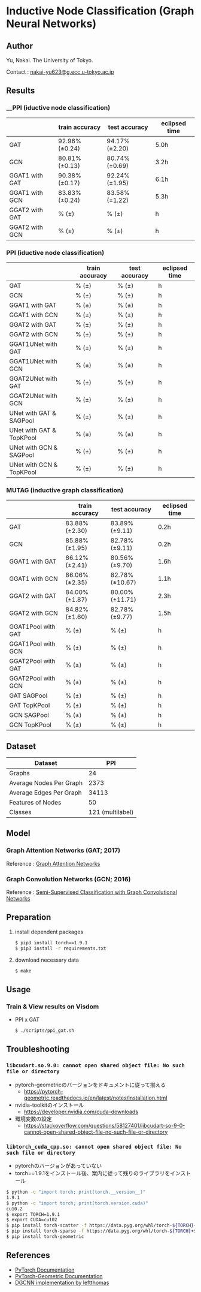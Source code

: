 # Inductive Node Classification (Graph Neural Networks)

## Author

Yu, Nakai. The University of Tokyo.

Contact : nakai-yu623@g.ecc.u-tokyo.ac.jp

## Results

### __PPI (iductive node classification)

| | train accuracy | test accuracy | eclipsed time |
| ---- | ---- | ---- | ---- |
| GAT | 92.96% (±0.24) | 94.17% (±2.20) | 5.0h |
| GCN | 80.81% (±0.13) | 80.74% (±0.69) | 3.2h |
| GGAT1 with GAT | 90.38% (±0.17) | 92.24% (±1.95) | 6.1h |
| GGAT1 with GCN | 83.83% (±0.24) | 83.58% (±1.22) | 5.3h |
| GGAT2 with GAT | % (±) | % (±) | h |
| GGAT2 with GCN | % (±) | % (±) | h |

### PPI (iductive node classification)

| | train accuracy | test accuracy | eclipsed time |
| ---- | ---- | ---- | ---- |
| GAT | % (±) | % (±) | h |
| GCN | % (±) | % (±) | h |
| GGAT1 with GAT | % (±) | % (±) | h |
| GGAT1 with GCN | % (±) | % (±) | h |
| GGAT2 with GAT | % (±) | % (±) | h |
| GGAT2 with GCN | % (±) | % (±) | h |
| GGAT1UNet with GAT | % (±) | % (±) | h |
| GGAT1UNet with GCN | % (±) | % (±) | h |
| GGAT2UNet with GAT | % (±) | % (±) | h |
| GGAT2UNet with GCN | % (±) | % (±) | h |
| UNet with GAT & SAGPool | % (±) | % (±) | h |
| UNet with GAT & TopKPool | % (±) | % (±) | h |
| UNet with GCN & SAGPool | % (±) | % (±) | h |
| UNet with GCN & TopKPool | % (±) | % (±) | h |

### MUTAG (inductive graph classification)

| | train accuracy | test accuracy | eclipsed time |
| ---- | ---- | ---- | ---- |
| GAT | 83.88% (±2.30) | 83.89% (±9.11) | 0.2h |
| GCN | 85.88% (±1.95) | 82.78% (±9.11) | 0.2h |
| GGAT1 with GAT | 86.12% (±2.41) | 80.56% (±9.70) | 1.6h |
| GGAT1 with GCN | 86.06% (±2.35) | 82.78% (±10.67) | 1.1h |
| GGAT2 with GAT | 84.00% (±1.87) | 80.00% (±11.71) | 2.3h |
| GGAT2 with GCN | 84.82% (±1.60) | 82.78% (±9.77) | 1.5h |
| GGAT1Pool with GAT | % (±) | % (±) | h |
| GGAT1Pool with GCN | % (±) | % (±) | h |
| GGAT2Pool with GAT | % (±) | % (±) | h |
| GGAT2Pool with GCN | % (±) | % (±) | h |
| GAT SAGPool | % (±) | % (±) | h |
| GAT TopKPool | % (±) | % (±) | h |
| GCN SAGPool | % (±) | % (±) | h |
| GCN TopKPool | % (±) | % (±) | h |


## Dataset

| Dataset | PPI |
| ---- | ---- |
| Graphs | 24 |
| Average Nodes Per Graph | 2373 |
| Average Edges Per Graph | 34113 |
| Features of Nodes | 50 |
| Classes | 121 (multilabel) |

## Model

### Graph Attention Networks (GAT; 2017)

Reference : [Graph Attention Networks](https://arxiv.org/abs/1710.10903)

### Graph Convolution Networks (GCN; 2016)

Reference : [Semi-Supervised Classification with Graph Convolutional Networks](https://arxiv.org/abs/1609.02907)

## Preparation

1. install dependent packages

	```bash
	$ pip3 install torch==1.9.1
	$ pip3 install -r requirements.txt
	```

2. download necessary data

	```bash
	$ make
	```

## Usage

### Train & View results on Visdom

- PPI x GAT
	```bash
	$ ./scripts/ppi_gat.sh
	```

## Troubleshooting

### `libcudart.so.9.0: cannot open shared object file: No such file or directory`

- pytorch-geometricのバージョンをドキュメントに従って揃える
	- https://pytorch-geometric.readthedocs.io/en/latest/notes/installation.html
- nvidia-toolkitのインストール
	- https://developer.nvidia.com/cuda-downloads
- 環境変数の設定
	- https://stackoverflow.com/questions/58127401/libcudart-so-9-0-cannot-open-shared-object-file-no-such-file-or-directory


### `libtorch_cuda_cpp.so: cannot open shared object file: No such file or directory`

- pytorchのバージョンがあっていない
- torch==1.9.1をインストール後、案内に従って残りのライブラリをインストール

```bash
$ python -c "import torch; print(torch.__version__)"
1.9.1
$ python -c "import torch; print(torch.version.cuda)"
cu10.2
$ export TORCH=1.9.1
$ export CUDA=cu102
$ pip install torch-scatter -f https://data.pyg.org/whl/torch-${TORCH}+${CUDA}.html
$ pip install torch-sparse -f https://data.pyg.org/whl/torch-${TORCH}+${CUDA}.html
$ pip install torch-geometric
```

## References

- [PyTorch Documentation](https://pytorch.org/docs/stable/index.html)
- [PyTorch-Geometric Documentation](https://pytorch-geometric.readthedocs.io/en/latest/)
- [DGCNN implementation by leftthomas](https://github.com/leftthomas/DGCNN)
